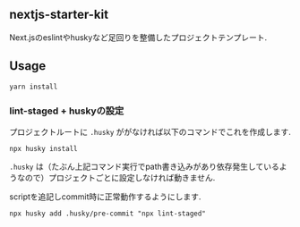 ## nextjs-starter-kit
Next.jsのeslintやhuskyなど足回りを整備したプロジェクトテンプレート.  

## Usage
```
yarn install
```

### lint-staged + huskyの設定
プロジェクトルートに `.husky` ががなければ以下のコマンドでこれを作成します.
```
npx husky install
```
`.husky` は（たぶん上記コマンド実行でpath書き込みがあり依存発生しているようなので）プロジェクトごとに設定しなければ動きません.


scriptを追記しcommit時に正常動作するようにします.
```
npx husky add .husky/pre-commit "npx lint-staged"
```
